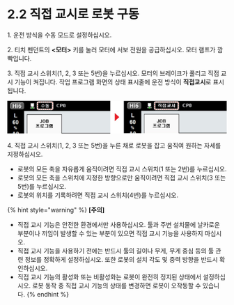 ﻿# 2.2 직접 교시로 로봇 구동

1\. 운전 방식을 수동 모드로 설정하십시오.

2\. 티치 펜던트의 **<모터>** 키를 눌러 모터에 서보 전원을 공급하십시오. 모터 램프가 깜빡입니다.

3\. 직접 교시 스위치(1, 2, 3 또는 5번)을 누르십시오. 모터의 브레이크가 풀리고 직접 교시 기능이 켜집니다. 작업 프로그램 화면의 상태 표시줄에 운전 방식이 **직접교시**로 표시됩니다.

![](../_assets/image59.jpeg)

4\. 직접 교시 스위치(1, 2, 3 또는 5번)을 누른 채로 로봇을 잡고 움직여 원하는 자세를 지정하십시오.

* 로봇의 모든 축을 자유롭게 움직이려면 직접 교시 스위치(1 또는 2번)를 누르십시오.
* 로봇의 모든 축을 스위치에 지정한 방향으로만 움직이려면 직접 교시 스위치(3 또는 5번)를 누르십시오.
* 로봇의 위치를 기록하려면 직접 교시 스위치(4번)를 누르십시오.

{% hint style="warning" %}
**\[주의]**

* 직접 교시 기능은 안전한 환경에서만 사용하십시오. 툴과 주변 설치물에 날카로운 부분이나 끼임이 발생할 수 있는 부분이 있으면 직접 교시 기능을 사용하지 마십시오.
* 직접 교시 기능을 사용하기 전에는 반드시 툴의 길이나 무게, 무게 중심 등의 툴 관련 정보를 정확하게 설정하십시오. 또한 로봇의 설치 각도 및 중력 방향을 반드시 확인하십시오.
* 직접 교시 기능의 활성화 또는 비활성화는 로봇이 완전히 정지된 상태에서 설정하십시오. 로봇 동작 중 직접 교시 기능의 상태를 변경하면 로봇이 오작동할 수 있습니다.
{% endhint %}
